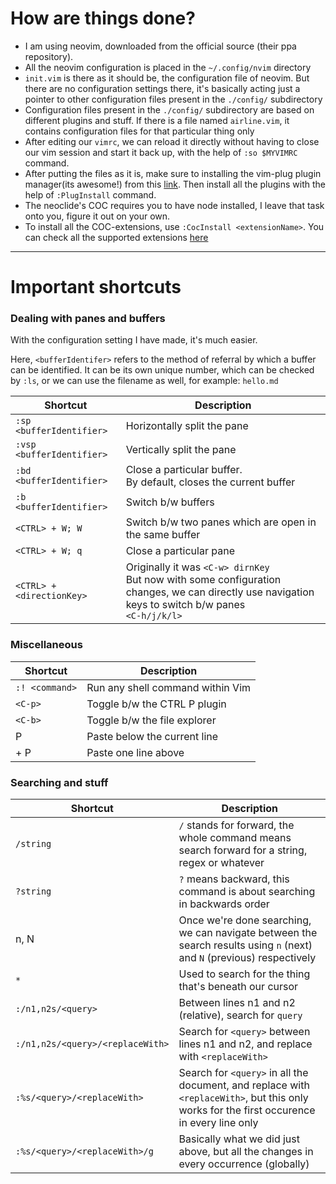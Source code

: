 # How are things done?

- I am using neovim, downloaded from the official source (their ppa repository).
- All the neovim configuration is placed in the `~/.config/nvim` directory
- `init.vim` is there as it should be, the configuration file of neovim. But there are no configuration settings there, it's basically acting just a pointer to other configuration files present in the `./config/` subdirectory
- Configuration files present in the `./config/` subdirectory are based on different plugins and stuff. If there is a file named `airline.vim`, it contains configuration files for that particular thing only
- After editing our `vimrc`, we can reload it directly without having to close our vim session and start it back up, with the help of `:so $MYVIMRC` command.
- After putting the files as it is, make sure to installing the vim-plug plugin manager(its awesome!) from this [link](https://github.com/junegunn/vim-plug). Then install all the plugins with the help of `:PlugInstall` command.
- The neoclide's COC requires you to have node installed, I leave that task onto you, figure it out on your own.
- To install all the COC-extensions, use `:CocInstall <extensionName>`. You can check all the supported extensions [here](https://github.com/neoclide/coc.nvim/wiki/Using-coc-extensions#implemented-coc-extensions)


---

# Important shortcuts

### Dealing with panes and buffers
With the configuration setting I have made, it's much easier.

Here, `<bufferIdentifer>` refers to the method of referral by which a buffer can be identified. It can be its own unique number, which can be checked by `:ls`, or we can use the filename as well, for example: `hello.md`

Shortcut | Description
-|-
`:sp <bufferIdentifier>` | Horizontally split the pane
`:vsp <bufferIdentifier>` | Vertically split the pane
`:bd <bufferIdentifier>` | Close a particular buffer.<br>By default, closes the current buffer
`:b <bufferIdentifier>` | Switch b/w buffers
`<CTRL> + W; W` | Switch b/w two panes which are open in the same buffer
`<CTRL> + W; q` | Close a particular pane
`<CTRL> + <directionKey>` | Originally it was `<C-w> dirnKey`<br>But now with some configuration changes, we can directly use navigation keys to switch b/w panes<br>`<C-h/j/k/l>`

### Miscellaneous

Shortcut | Description
-|-
`:! <command>` | Run any shell command within Vim
`<C-p>` | Toggle b/w the CTRL P plugin
`<C-b>` | Toggle b/w the file explorer
P | Paste below the current line
<SHIFT> + P | Paste one line above


### Searching and stuff
Shortcut | Description
-|-
`/string` | `/` stands for forward, the whole command means search forward for a string, regex or whatever
`?string` | `?` means backward, this command is about searching in backwards order
n, N | Once we're done searching, we can navigate between the search results using `n` (next) and `N` (previous) respectively
`*` | Used to search for the thing that's beneath our cursor
`:/n1,n2s/<query>` | Between lines n1 and n2 (relative), search for `query`
`:/n1,n2s/<query>/<replaceWith>` | Search for `<query>` between lines n1 and n2, and replace with `<replaceWith>`
`:%s/<query>/<replaceWith>` | Search for `<query>` in all the document, and replace with `<replaceWith>`, but this only works for the first occurence in every line only
`:%s/<query>/<replaceWith>/g` | Basically what we did just above, but all the changes in every occurrence (globally)

